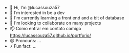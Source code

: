 - 👋 Hi, I’m @lucassouza57
- 👀 I’m interested in be a dev
- 🌱 I'm currently learning a front end and a bit of database 
- 💞️ I'm looking to collaborate on many projects 
- 📫 Como entrar em contato comigo https://lucassouza57.github.io/portforio/
- 😄 Pronouns: ...
- ⚡ Fun fact: ...

<!---
lucassouza57/lucassouza57 is a ✨ special ✨ repository because its `README.md` (this file) appears on your GitHub profile.
You can click the Preview link to take a look at your changes.
--->
